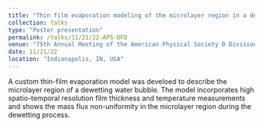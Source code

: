 ```yaml
---
title: "Thin film evaporation modeling of the microlayer region in a dewetting water bubble"
collection: talks
type: "Poster presentation"
permalink: /talks/11/21/22-APS-DFD
venue: "75th Annual Meeting of the American Physical Society Ð Division of Fluid Dynamics (APS DFD)"
date: 11/21/22
location: "Indianapolis, IN, USA"
---
```


A custom thin-film evaporation model was develoed to describe the microlayer region of a dewetting water bubble. The model incorporates high spatio-temporal resolution film thickness and temperature measurements and shows the mass flux non-uniformity in the microlayer region during the dewetting process.  
